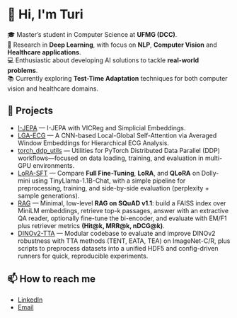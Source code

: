 # 👋 Hi, I'm Turi  

🎓 Master’s student in Computer Science at **UFMG (DCC)**.  
🧠 Research in **Deep Learning**, with focus on **NLP**, **Computer Vision** and **Healthcare applications**.  
💻 Enthusiastic about developing AI solutions to tackle **real-world problems**.  
📚 Currently exploring **Test-Time Adaptation** techniques for both computer vision and healthcare domains. 

## 🚀 Projects
- [I-JEPA](https://github.com/TuriAndrade/I-JEPA) — I-JEPA with VICReg and Simplicial Embeddings.
- [LGA-ECG](https://github.com/pedroroblesduten/LGA-ECG) — A CNN-based Local-Global Self-Attention via Averaged Window Embeddings for Hierarchical ECG Analysis.
- [torch_ddp_utils](https://github.com/TuriAndrade/torch_ddp_utils) — Utilities for PyTorch Distributed Data Parallel (DDP) workflows—focused on data loading, training, and evaluation in multi-GPU environments.
- [LoRA-SFT](https://github.com/TuriAndrade/LoRA-SFT) — Compare **Full Fine-Tuning**, **LoRA**, and **QLoRA** on Dolly-mini using TinyLlama-1.1B-Chat, with a simple pipeline for preprocessing, training, and side-by-side evaluation (perplexity + sample generations).
- [RAG](https://github.com/TuriAndrade/RAG) — Minimal, low-level **RAG on SQuAD v1.1**: build a FAISS index over MiniLM embeddings, retrieve top-k passages, answer with an extractive QA reader, optionally fine-tune the bi-encoder, and evaluate with EM/F1 plus retriever metrics **(Hit@k, MRR@k, nDCG@k)**.
- [DINOv2-TTA](https://github.com/TuriAndrade/DINOv2-TTA) — Modular codebase to evaluate and improve DINOv2 robustness with TTA methods (TENT, EATA, TEA) on ImageNet-C/R, plus scripts to preprocess datasets into a unified HDF5 and config-driven runners for quick, reproducible experiments.


## 📫 How to reach me
- [LinkedIn](https://www.linkedin.com/in/turirezende)  
- [Email](turivasconcelos@gmail.com)
